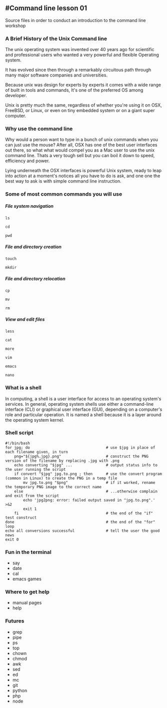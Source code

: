 #Command line lesson 01
---------------------------
Source files in order to conduct an introduction to the command line workshop


### A Brief History of the Unix Command line

The unix operating system was invented over 40 years ago for scientific and professional users who wanted a very powerful and flexible Operating system.

It has evolved since then through a remarkably circuitous path through many major software companies and universities.

Because unix was design for experts by experts it comes with a wide range of built in tools and commands, It's one of the preferred OS among developer.

Unix is pretty much the same, regardless of whether you're using it on OSX, FreeBSD, or Linux, or even on tiny embedded system or on a giant super computer.



### Why use the command line

Why would a person want to type in a bunch of unix commands when you can just use the mouse? After all, OSX has one of the best user interfaces out there, so what what would compel you as a Mac user to use the unix command line.
Thats a very tough sell but you can boil it down to speed, efficiency and power.

Lying underneath the OSX interfaces is powerful Unix system, ready to leap into action at a moment's notices all you have to do is ask, and one one the best way to ask is with simple command line instruction.	 


### Some of most common commands you will use

##### File system navigation

`ls`

`cd`

`pwd`

##### File and directory creation
`touch`

`mkdir`

##### File and directory relocation
`cp`

`mv`

`rm`

##### View and edit files
`less`

`cat`

`more`

`vim`

`emacs`

`nano`

### What is a shell

In computing, a shell is a user interface for access to an operating system's services. In general, operating system shells use either a command-line interface (CLI) or graphical user interface (GUI), depending on a computer's role and particular operation. It is named a shell because it is a layer around the operating system kernel.


### Shell script

```
#!/bin/bash
for jpg; do                                  # use $jpg in place of each filename given, in turn
    png="${jpg%.jpg}.png"                    # construct the PNG version of the filename by replacing .jpg with .png
    echo converting "$jpg" ...               # output status info to the user running the script
    if convert "$jpg" jpg.to.png ; then      # use the convert program (common in Linux) to create the PNG in a temp file
        mv jpg.to.png "$png"                 # if it worked, rename the temporary PNG image to the correct name
    else                                     # ...otherwise complain and exit from the script
        echo 'jpg2png: error: failed output saved in "jpg.to.png".' >&2
        exit 1
    fi                                       # the end of the "if" test construct
done                                         # the end of the "for" loop
echo all conversions successful              # tell the user the good news
exit 0
```
### Fun in the terminal
* say
* date
* cal
* emacs games

### Where to get help
* manual pages
* help

### Futures 
* grep
* pipe
* ps
* top
* chown
* chmod
* awk
* sed
* ed
* mc
* git
* python
* php
* node


 

